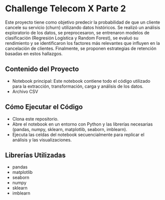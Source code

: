 <h1>Challenge Telecom X Parte 2</h1>
Este proyecto tiene como objetivo predecir la probabilidad de que un cliente cancele su servicio (churn) utilizando datos históricos. Se realizó un análisis exploratorio de los datos, se preprocesaron, se entrenaron modelos de clasificación (Regresión Logística y Random Forest), se evaluó su rendimiento y se identificaron los factores más relevantes que influyen en la cancelación de clientes. Finalmente, se proponen estrategias de retención basadas en estos hallazgos.<h2>Contenido del Proyecto</h2>
<ul>
  <li>Notebook principal: Este notebook contiene todo el código utilizado para la extracción, transformación, carga y análisis de los datos.</li>
  <li>Archivo CSV</li>
</ul>
<h2>Cómo Ejecutar el Código</h2>
<ul>
  <li>Clona este repositorio.</li>
  <li>Abre el notebook en un entorno con Python y las librerías necesarias (pandas, numpy, sklearn, matplotlib, seaborn, imblearn).</li>
  <li>Ejecuta las celdas del notebook secuencialmente para replicar el análisis y las visualizaciones.</li>
</ul>
<h2>Librerías Utilizadas</h2>
<ul>
  <li>pandas</li>
  <li>matplotlib</li>
  <li>seaborn</li>
  <li>numpy</li>
  <li>sklearn</li>
  <li>imblearn</li>
</ul>
